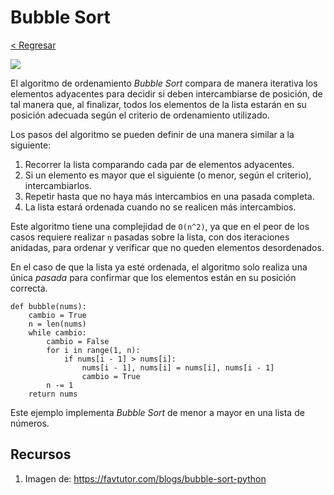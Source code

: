 # Bubble Sort

[< Regresar](/)

![](https://favtutor.com/resources/images/uploads/mceu_61632030011682402256084.png)

El algoritmo de ordenamiento _Bubble Sort_ compara de manera iterativa los elementos adyacentes para decidir si deben intercambiarse de posición, de tal manera que, al finalizar, todos los elementos de la lista estarán en su posición adecuada según el criterio de ordenamiento utilizado.

Los pasos del algoritmo se pueden definir de una manera similar a la siguiente:

1. Recorrer la lista comparando cada par de elementos adyacentes.
2. Si un elemento es mayor que el siguiente (o menor, según el criterio), intercambiarlos.
3. Repetir hasta que no haya más intercambios en una pasada completa.
4. La lista estará ordenada cuando no se realicen más intercambios.

Este algoritmo tiene una complejidad de `O(n^2)`, ya que en el peor de los casos requiere realizar `n` pasadas sobre la lista, con dos iteraciones anidadas, para ordenar y verificar que no queden elementos desordenados.

En el caso de que la lista ya esté ordenada, el algoritmo solo realiza una única _pasada_ para confirmar que los elementos están en su posición correcta.

```
def bubble(nums):
    cambio = True
    n = len(nums)
    while cambio:
        cambio = False
        for i in range(1, n):
            if nums[i - 1] > nums[i]:
                nums[i - 1], nums[i] = nums[i], nums[i - 1]
                cambio = True
        n -= 1
    return nums
```

Este ejemplo implementa _Bubble Sort_ de menor a mayor en una lista de números.

## Recursos

1. Imagen de: https://favtutor.com/blogs/bubble-sort-python
